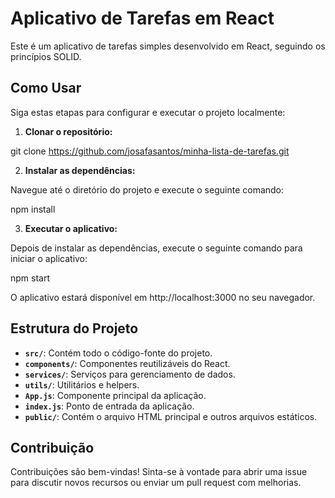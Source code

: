 # Aplicativo de Tarefas em React

Este é um aplicativo de tarefas simples desenvolvido em React, seguindo os princípios SOLID.

## Como Usar

Siga estas etapas para configurar e executar o projeto localmente:

1. **Clonar o repositório:**

git clone https://github.com/josafasantos/minha-lista-de-tarefas.git

2. **Instalar as dependências:**

Navegue até o diretório do projeto e execute o seguinte comando:

npm install

3. **Executar o aplicativo:**

Depois de instalar as dependências, execute o seguinte comando para iniciar o aplicativo:

npm start

O aplicativo estará disponível em http://localhost:3000 no seu navegador.

## Estrutura do Projeto

- **`src/`**: Contém todo o código-fonte do projeto.
- **`components/`**: Componentes reutilizáveis do React.
- **`services/`**: Serviços para gerenciamento de dados.
- **`utils/`**: Utilitários e helpers.
- **`App.js`**: Componente principal da aplicação.
- **`index.js`**: Ponto de entrada da aplicação.
- **`public/`**: Contém o arquivo HTML principal e outros arquivos estáticos.

## Contribuição

Contribuições são bem-vindas! Sinta-se à vontade para abrir uma issue para discutir novos recursos ou enviar um pull request com melhorias.
